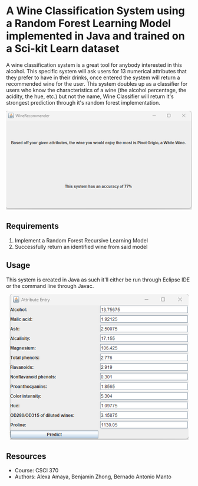 # A Wine Classification System using a Random Forest Learning Model implemented in Java and trained on a Sci-kit Learn dataset

A wine classification system is a great tool for anybody interested in this alcohol. This specific system will ask users for 13 numerical attributes that they prefer to have in their drinks, once entered the system will return a recommended wine for the user. This system doubles up as a classifier for users who know the characteristics of a wine (the alcohol percentage, the acidity, the hue, etc.) but not the name, Wine Classifier will return it's strongest prediction through it's random forest implementation. 

<p align="center">
    <img src="./GUI%20Pictures/output.png">
</p>

## Requirements

1. Implement a Random Forest Recursive Learning Model
2. Successfully return an identified wine from said model


## Usage

This system is created in Java as such it'll either be run through Eclipse IDE or the command line through Javac.

<p align="center">
    <img src="./GUI%20Pictures/pre%20part%202.png">
</p>


## Resources

- Course: CSCI 370
- Authors: Alexa Amaya, Benjamin Zhong, Bernado Antonio Manto
